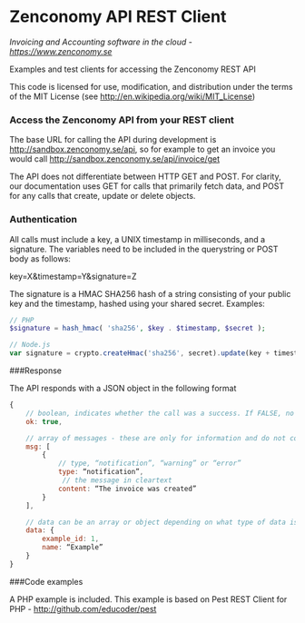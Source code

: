 Zenconomy API REST Client
=========================

_Invoicing and Accounting software in the cloud - https://www.zenconomy.se_

Examples and test clients for accessing the Zenconomy REST API


This code is licensed for use, modification, and distribution
under the terms of the MIT License (see http://en.wikipedia.org/wiki/MIT_License)


### Access the Zenconomy API from your REST client

The base URL for calling the API during development is http://sandbox.zenconomy.se/api, so for example to get an invoice you would call http://sandbox.zenconomy.se/api/invoice/get

The API does not differentiate between HTTP GET and POST. For clarity, our documentation uses GET for calls that primarily fetch data, and POST for any calls that create, update or delete objects.

### Authentication

All calls must include a key, a UNIX timestamp in milliseconds, and a signature. The variables need to be included in the querystring or POST body as follows:

key=X&timestamp=Y&signature=Z

The signature is a HMAC SHA256 hash of a string consisting of your public key and the timestamp, hashed using your shared secret. Examples:

```PHP
// PHP
$signature = hash_hmac( 'sha256', $key . $timestamp, $secret );
```

```javascript
// Node.js
var signature = crypto.createHmac('sha256', secret).update(key + timestamp).digest(‘hex’);
```

###Response

The API responds with a JSON object in the following format

```javascript
{
	// boolean, indicates whether the call was a success. If FALSE, no data will persist
	ok: true,

	// array of messages - these are only for information and do not contain data
	msg: [
		{
			// type, “notification”, “warning” or “error”
			type: “notification”,
			 // the message in cleartext
			content: “The invoice was created”
		}
	],

	// data can be an array or object depending on what type of data is being returned
	data: {
		example_id: 1,
		name: “Example”
	}
}
```


###Code examples

A PHP example is included. This example is based on Pest REST Client for PHP - http://github.com/educoder/pest
